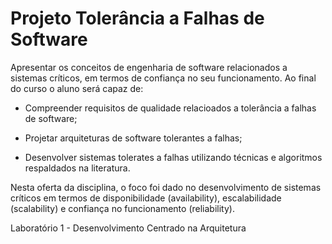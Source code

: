 # Projeto Tolerância a Falhas de Software
Apresentar os conceitos de engenharia de software relacionados a sistemas críticos, em termos de confiança no seu funcionamento. Ao final do curso o aluno será capaz de:

* Compreender requisitos de qualidade relacioados a tolerância a falhas de software; 

* Projetar arquiteturas de software tolerantes a falhas; 

* Desenvolver sistemas tolerates a falhas utilizando técnicas e algoritmos respaldados na literatura. 

Nesta oferta da disciplina, o foco foi dado no desenvolvimento de sistemas críticos em termos de disponibilidade (availability), escalabilidade (scalability) e confiança no funcionamento (reliability).

Laboratório 1 - Desenvolvimento Centrado na Arquitetura

